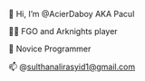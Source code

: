 👋 Hi, I’m @AcierDaboy AKA Pacul

🐱‍🏍 FGO and Arknights player

🌱 Novice Programmer

📫 @sulthanalirasyid1@gmail.com 

<!---
AcierDaboy/AcierDaboy is a ✨ special ✨ repository because its `README.md` (this file) appears on your GitHub profile.
You can click the Preview link to take a look at your changes.
--->

